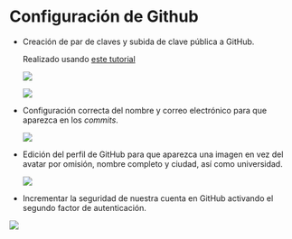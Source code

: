 # Configuración de Github



* Creación de par de claves y subida de clave pública a GitHub.

  Realizado usando [este tutorial](https://docs.github.com/es/free-pro-team@latest/github/authenticating-to-github/connecting-to-github-with-ssh)

  

  ![](/home/arturo/proyecto-CC/docs/images/claves.png)

  ![](/home/arturo/proyecto-CC/docs/images/claves_en_github.png)

* Configuración correcta del nombre y correo electrónico para que aparezca en los *commits*.

  

  ![](/home/arturo/proyecto-CC/docs/images/configuracion_git.png)

  

* Edición del perfil de GitHub para que aparezca una imagen en vez del avatar por omisión, nombre completo y ciudad, así como universidad.

  

  ![](/home/arturo/proyecto-CC/docs/images/perfil.png)

  

* Incrementar la seguridad de nuestra cuenta en GitHub activando el segundo  factor de autenticación.

  

![](/home/arturo/proyecto-CC/docs/images/autenticacion_2_pasos.png)